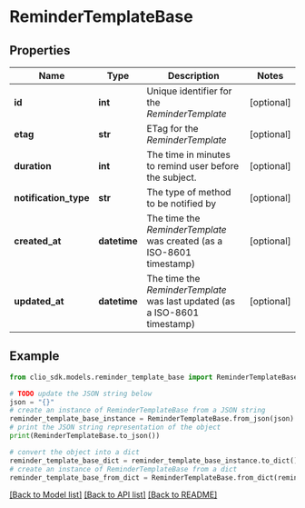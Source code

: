 # ReminderTemplateBase


## Properties

Name | Type | Description | Notes
------------ | ------------- | ------------- | -------------
**id** | **int** | Unique identifier for the *ReminderTemplate* | [optional] 
**etag** | **str** | ETag for the *ReminderTemplate* | [optional] 
**duration** | **int** | The time in minutes to remind user before the subject. | [optional] 
**notification_type** | **str** | The type of method to be notified by | [optional] 
**created_at** | **datetime** | The time the *ReminderTemplate* was created (as a ISO-8601 timestamp) | [optional] 
**updated_at** | **datetime** | The time the *ReminderTemplate* was last updated (as a ISO-8601 timestamp) | [optional] 

## Example

```python
from clio_sdk.models.reminder_template_base import ReminderTemplateBase

# TODO update the JSON string below
json = "{}"
# create an instance of ReminderTemplateBase from a JSON string
reminder_template_base_instance = ReminderTemplateBase.from_json(json)
# print the JSON string representation of the object
print(ReminderTemplateBase.to_json())

# convert the object into a dict
reminder_template_base_dict = reminder_template_base_instance.to_dict()
# create an instance of ReminderTemplateBase from a dict
reminder_template_base_from_dict = ReminderTemplateBase.from_dict(reminder_template_base_dict)
```
[[Back to Model list]](../README.md#documentation-for-models) [[Back to API list]](../README.md#documentation-for-api-endpoints) [[Back to README]](../README.md)


